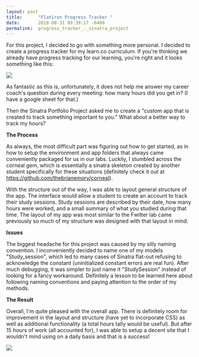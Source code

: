 ```yaml
---
layout: post
title:      "Flatiron Progress Tracker "
date:       2018-08-31 09:39:17 -0400
permalink:  progress_tracker_-_sinatra_project
---
```



For this project, I decided to go with something more personal. I decided to create a progress tracker for my learn.co curriculum. If you're thinking we already have progress tracking for our learning, you're right and it looks something like this:

![](https://imgur.com/a/gOvAEk0)

As fantastic as this is, unfortunately, it does not help me answer my career coach's question during every meeting: how many hours did you get in? (I have a google sheet for that.)

Then the Sinatra Portfolio Project asked me to create a "custom app that is created to track something important to you."  What about a better way to track my hours?

**The Process**

As always, the most difficult part was figuring out how to get started, as in how to setup the environment and app folders that always came conveniently packaged for us in our labs. Luckily, I stumbled across the corneal gem, which is essentially a sinatra skeleton created by another student specifically for these situations (definitely check it out at https://github.com/thebrianemory/corneal). 

With the structure out of the way, I was able to layout general structure of the app. The interface would allow a student to create an account to track their study sessions. Study sessions are described by their date, how many hours were worked, and a small summary of what you studied during that time. The layout of my app was most similar to the Fwitter lab came previously so much of my structure was designed with that layout in mind.

**Issues**

The biggest headache for this project was caused by my silly naming convention. I inconveniently decided to name one of my models "Study_session", which led to many cases of Sinatra flat-out refusing to acknowledge the constant (uninitialized constant errors are real fun). After much debugging, it was simpler to just name it "StudySession" instead of looking for a fancy workaround. Definitely a lesson to be learned here about following naming conventions and paying attention to the order of my methods.


**The Result**

Overall, I'm quite pleased with the overall app. There is definitely room for improvement in the layout and structure (have yet to incorporate CSS) as well as additional functionality (a total hours tally would be useful). But after 15 hours of work (all accounted for), I was able to setup a decent site that I wouldn't mind using on a daily basis and that is a success!

![](https://imgur.com/a/P40eeuWhttp://)



